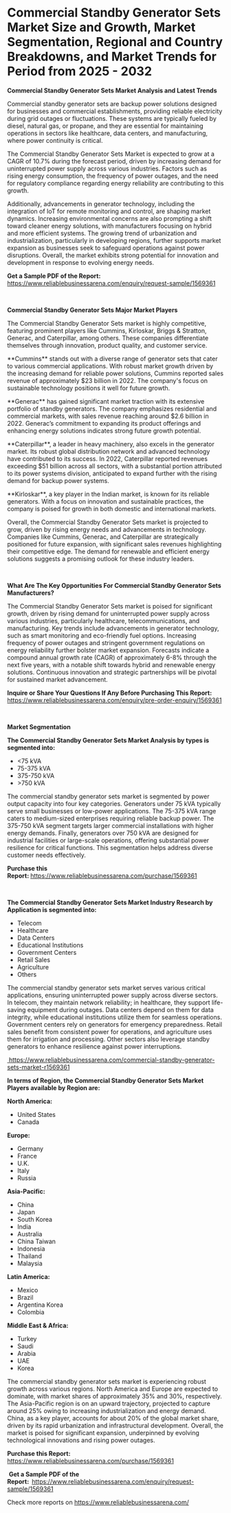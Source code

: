 <p><h1>Commercial Standby Generator Sets Market Size and Growth, Market Segmentation, Regional and Country Breakdowns, and Market Trends for Period from 2025 -  2032</h1></p><p><strong>Commercial Standby Generator Sets Market Analysis and Latest Trends</strong></p>
<p><p>Commercial standby generator sets are backup power solutions designed for businesses and commercial establishments, providing reliable electricity during grid outages or fluctuations. These systems are typically fueled by diesel, natural gas, or propane, and they are essential for maintaining operations in sectors like healthcare, data centers, and manufacturing, where power continuity is critical.</p><p>The Commercial Standby Generator Sets Market is expected to grow at a CAGR of 10.7% during the forecast period, driven by increasing demand for uninterrupted power supply across various industries. Factors such as rising energy consumption, the frequency of power outages, and the need for regulatory compliance regarding energy reliability are contributing to this growth. </p><p>Additionally, advancements in generator technology, including the integration of IoT for remote monitoring and control, are shaping market dynamics. Increasing environmental concerns are also prompting a shift toward cleaner energy solutions, with manufacturers focusing on hybrid and more efficient systems. The growing trend of urbanization and industrialization, particularly in developing regions, further supports market expansion as businesses seek to safeguard operations against power disruptions. Overall, the market exhibits strong potential for innovation and development in response to evolving energy needs.</p></p>
<p><strong>Get a Sample PDF of the Report:&nbsp;</strong> <a href="https://www.reliablebusinessarena.com/enquiry/request-sample/1569361?utm_campaign=2106&utm_medium=2&utm_source=Github&utm_content=ia&utm_term=18022025&utm_id=commercial-standby-generator-sets">https://www.reliablebusinessarena.com/enquiry/request-sample/1569361</a></p>
<p>&nbsp;</p>
<p><strong>Commercial Standby Generator Sets Major Market Players</strong></p>
<p><p>The Commercial Standby Generator Sets market is highly competitive, featuring prominent players like Cummins, Kirloskar, Briggs & Stratton, Generac, and Caterpillar, among others. These companies differentiate themselves through innovation, product quality, and customer service.</p><p>**Cummins** stands out with a diverse range of generator sets that cater to various commercial applications. With robust market growth driven by the increasing demand for reliable power solutions, Cummins reported sales revenue of approximately $23 billion in 2022. The company's focus on sustainable technology positions it well for future growth.</p><p>**Generac** has gained significant market traction with its extensive portfolio of standby generators. The company emphasizes residential and commercial markets, with sales revenue reaching around $2.6 billion in 2022. Generac’s commitment to expanding its product offerings and enhancing energy solutions indicates strong future growth potential.</p><p>**Caterpillar**, a leader in heavy machinery, also excels in the generator market. Its robust global distribution network and advanced technology have contributed to its success. In 2022, Caterpillar reported revenues exceeding $51 billion across all sectors, with a substantial portion attributed to its power systems division, anticipated to expand further with the rising demand for backup power systems.</p><p>**Kirloskar**, a key player in the Indian market, is known for its reliable generators. With a focus on innovation and sustainable practices, the company is poised for growth in both domestic and international markets.</p><p>Overall, the Commercial Standby Generator Sets market is projected to grow, driven by rising energy needs and advancements in technology. Companies like Cummins, Generac, and Caterpillar are strategically positioned for future expansion, with significant sales revenues highlighting their competitive edge. The demand for renewable and efficient energy solutions suggests a promising outlook for these industry leaders.</p></p>
<p>&nbsp;</p>
<p><strong>What Are The Key Opportunities For Commercial Standby Generator Sets Manufacturers?</strong></p>
<p><p>The Commercial Standby Generator Sets market is poised for significant growth, driven by rising demand for uninterrupted power supply across various industries, particularly healthcare, telecommunications, and manufacturing. Key trends include advancements in generator technology, such as smart monitoring and eco-friendly fuel options. Increasing frequency of power outages and stringent government regulations on energy reliability further bolster market expansion. Forecasts indicate a compound annual growth rate (CAGR) of approximately 6-8% through the next five years, with a notable shift towards hybrid and renewable energy solutions. Continuous innovation and strategic partnerships will be pivotal for sustained market advancement.</p></p>
<p><strong>Inquire or Share Your Questions If Any Before Purchasing This Report:</strong> <a href="https://www.reliablebusinessarena.com/enquiry/pre-order-enquiry/1569361?utm_campaign=2106&utm_medium=2&utm_source=Github&utm_content=ia&utm_term=18022025&utm_id=commercial-standby-generator-sets">https://www.reliablebusinessarena.com/enquiry/pre-order-enquiry/1569361</a></p>
<p>&nbsp;</p>
<p><strong>Market Segmentation</strong></p>
<p><strong>The Commercial Standby Generator Sets Market Analysis by types is segmented into:</strong></p>
<p><ul><li><75 kVA</li><li>75-375 kVA</li><li>375-750 kVA</li><li>>750 kVA</li></ul></p>
<p><p>The commercial standby generator sets market is segmented by power output capacity into four key categories. Generators under 75 kVA typically serve small businesses or low-power applications. The 75-375 kVA range caters to medium-sized enterprises requiring reliable backup power. The 375-750 kVA segment targets larger commercial installations with higher energy demands. Finally, generators over 750 kVA are designed for industrial facilities or large-scale operations, offering substantial power resilience for critical functions. This segmentation helps address diverse customer needs effectively.</p></p>
<p><strong>Purchase this Report:&nbsp;</strong><a href="https://www.reliablebusinessarena.com/purchase/1569361?utm_campaign=2106&utm_medium=2&utm_source=Github&utm_content=ia&utm_term=18022025&utm_id=commercial-standby-generator-sets">https://www.reliablebusinessarena.com/purchase/1569361</a></p>
<p>&nbsp;</p>
<p><strong>The Commercial Standby Generator Sets Market Industry Research by Application is segmented into:</strong></p>
<p><ul><li>Telecom</li><li>Healthcare</li><li>Data Centers</li><li>Educational Institutions</li><li>Government Centers</li><li>Retail Sales</li><li>Agriculture</li><li>Others</li></ul></p>
<p><p>The commercial standby generator sets market serves various critical applications, ensuring uninterrupted power supply across diverse sectors. In telecom, they maintain network reliability; in healthcare, they support life-saving equipment during outages. Data centers depend on them for data integrity, while educational institutions utilize them for seamless operations. Government centers rely on generators for emergency preparedness. Retail sales benefit from consistent power for operations, and agriculture uses them for irrigation and processing. Other sectors also leverage standby generators to enhance resilience against power interruptions.</p></p>
<p><a href="https://www.reliablebusinessarena.com/commercial-standby-generator-sets-market-r1569361?utm_campaign=2106&utm_medium=2&utm_source=Github&utm_content=ia&utm_term=18022025&utm_id=commercial-standby-generator-sets">&nbsp;https://www.reliablebusinessarena.com/commercial-standby-generator-sets-market-r1569361</a></p>
<p><strong>In terms of Region, the Commercial Standby Generator Sets Market Players available by Region are:</strong></p>
<p>
    <p> <strong> North America: </strong>
        <ul>
            <li>United States</li>
            <li>Canada</li>
        </ul>
        </p> 
    <p> <strong> Europe: </strong>
        <ul>
            <li>Germany</li>
            <li>France</li>
            <li>U.K.</li>
            <li>Italy</li>
            <li>Russia</li>
        </ul>
        </p> 
    <p> <strong> Asia-Pacific: </strong>
        <ul>
            <li>China</li>
            <li>Japan</li>
            <li>South Korea</li>
            <li>India</li>
            <li>Australia</li>
            <li>China Taiwan</li>
            <li>Indonesia</li>
            <li>Thailand</li>
            <li>Malaysia</li>
        </ul>
        </p> 
    <p> <strong> Latin America: </strong>
        <ul>
            <li>Mexico</li>
            <li>Brazil</li>
            <li>Argentina Korea</li>
            <li>Colombia</li>
        </ul>
        </p> 
    <p> <strong> Middle East & Africa: </strong>
        <ul>
            <li>Turkey</li>
            <li>Saudi</li>
            <li>Arabia</li>
            <li>UAE</li>
            <li>Korea</li>
        </ul>
    </p>
    </p>
<p><p>The commercial standby generator sets market is experiencing robust growth across various regions. North America and Europe are expected to dominate, with market shares of approximately 35% and 30%, respectively. The Asia-Pacific region is on an upward trajectory, projected to capture around 25% owing to increasing industrialization and energy demand. China, as a key player, accounts for about 20% of the global market share, driven by its rapid urbanization and infrastructural development. Overall, the market is poised for significant expansion, underpinned by evolving technological innovations and rising power outages.</p></p>
<p><strong>Purchase this Report: </strong><a href="https://www.reliablebusinessarena.com/purchase/1569361?utm_campaign=2106&utm_medium=2&utm_source=Github&utm_content=ia&utm_term=18022025&utm_id=commercial-standby-generator-sets">https://www.reliablebusinessarena.com/purchase/1569361</a></p>
<p>&nbsp;<strong>Get a Sample PDF of the Report:&nbsp;&nbsp;</strong><a href="https://www.reliablebusinessarena.com/enquiry/request-sample/1569361?utm_campaign=2106&utm_medium=2&utm_source=Github&utm_content=ia&utm_term=18022025&utm_id=commercial-standby-generator-sets">https://www.reliablebusinessarena.com/enquiry/request-sample/1569361</a></p>
<p><strong></strong></p>
<p>Check more reports on <a href="https://www.reliablebusinessarena.com/?utm_campaign=2106&utm_medium=2&utm_source=Github&utm_content=ia&utm_term=18022025&utm_id=commercial-standby-generator-sets">https://www.reliablebusinessarena.com/</a></p>